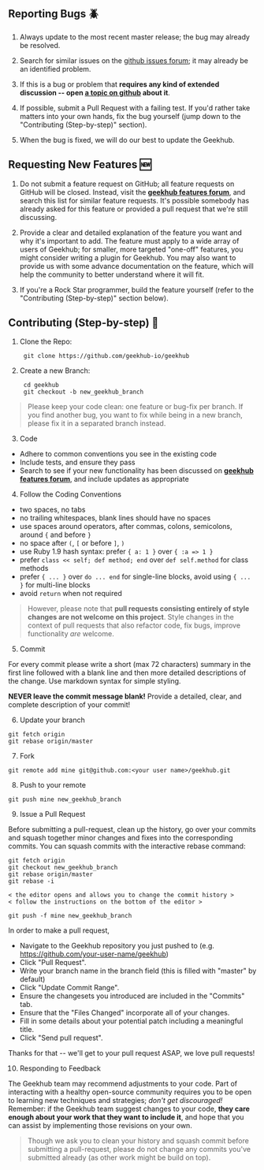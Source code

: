 ## Reporting Bugs :beetle:

1. Always update to the most recent master release; the bug may already be resolved.

2. Search for similar issues on the [github issues forum][m]; it may already be an identified problem.

3. If this is a bug or problem that **requires any kind of extended discussion -- open [a topic on github][mn] about it**.

4. If possible, submit a Pull Request with a failing test. If you'd rather take matters into your own hands, fix the bug yourself (jump down to the "Contributing (Step-by-step)" section).

5. When the bug is fixed, we will do our best to update the Geekhub.

## Requesting New Features :new:

1. Do not submit a feature request on GitHub; all feature requests on GitHub will be closed. Instead, visit the **[geekhub features forum](http://features.geekhub.io)**, and search this list for similar feature requests. It's possible somebody has already asked for this feature or provided a pull request that we're still discussing.

2. Provide a clear and detailed explanation of the feature you want and why it's important to add. The feature must apply to a wide array of users of Geekhub; for smaller, more targeted "one-off" features, you might consider writing a plugin for Geekhub. You may also want to provide us with some advance documentation on the feature, which will help the community to better understand where it will fit.

3. If you're a Rock Star programmer, build the feature yourself (refer to the "Contributing (Step-by-step)" section below).

## Contributing (Step-by-step) :memo:

1. Clone the Repo:

        git clone https://github.com/geekhub-io/geekhub

2. Create a new Branch:

        cd geekhub
        git checkout -b new_geekhub_branch

 > Please keep your code clean: one feature or bug-fix per branch. If you find another bug, you want to fix while being in a new branch, please fix it in a separated branch instead.

3. Code
  * Adhere to common conventions you see in the existing code
  * Include tests, and ensure they pass
  * Search to see if your new functionality has been discussed on **[geekhub features forum](http://features.geekhub.io)**, and include updates as appropriate

4. Follow the Coding Conventions
  * two spaces, no tabs
  * no trailing whitespaces, blank lines should have no spaces
  * use spaces around operators, after commas, colons, semicolons, around `{` and before `}`
  * no space after `(`, `[` or before `]`, `)`
  * use Ruby 1.9 hash syntax: prefer `{ a: 1 }` over `{ :a => 1 }`
  * prefer `class << self; def method; end` over `def self.method` for class methods
  * prefer `{ ... }` over `do ... end` for single-line blocks, avoid using `{ ... }` for multi-line blocks
  * avoid `return` when not required

  > However, please note that **pull requests consisting entirely of style changes are not welcome on this project**. Style changes in the context of pull requests that also refactor code, fix bugs, improve functionality *are* welcome.

5. Commit

  For every commit please write a short (max 72 characters) summary in the first line followed with a blank line and then more detailed descriptions of the change. Use markdown syntax for simple styling.

  **NEVER leave the commit message blank!** Provide a detailed, clear, and complete description of your commit!

6. Update your branch

  ```
  git fetch origin
  git rebase origin/master
  ```

7. Fork

  ```
  git remote add mine git@github.com:<your user name>/geekhub.git
  ```

8. Push to your remote

  ```
  git push mine new_geekhub_branch
  ```

9. Issue a Pull Request

  Before submitting a pull-request, clean up the history, go over your commits and squash together minor changes and fixes into the corresponding commits. You can squash commits with the interactive rebase command:

  ```
  git fetch origin
  git checkout new_geekhub_branch
  git rebase origin/master
  git rebase -i

  < the editor opens and allows you to change the commit history >
  < follow the instructions on the bottom of the editor >

  git push -f mine new_geekhub_branch
  ```


  In order to make a pull request,
  * Navigate to the Geekhub repository you just pushed to (e.g. https://github.com/your-user-name/geekhub)
  * Click "Pull Request".
  * Write your branch name in the branch field (this is filled with "master" by default)
  * Click "Update Commit Range".
  * Ensure the changesets you introduced are included in the "Commits" tab.
  * Ensure that the "Files Changed" incorporate all of your changes.
  * Fill in some details about your potential patch including a meaningful title.
  * Click "Send pull request".

  Thanks for that -- we'll get to your pull request ASAP, we love pull requests!

10. Responding to Feedback

  The Geekhub team may recommend adjustments to your code. Part of interacting with a healthy open-source community requires you to be open to learning new techniques and strategies; *don't get discouraged!* Remember: if the Geekhub team suggest changes to your code, **they care enough about your work that they want to include it**, and hope that you can assist by implementing those revisions on your own.

  > Though we ask you to clean your history and squash commit before submitting a pull-request, please do not change any commits you've submitted already (as other work might be build on top).

[m]: https://github.com/geekhub-io/geekhub/issues/
[mn]: https://github.com/geekhub-io/geekhub/issues/new
